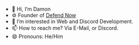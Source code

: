 - 👋 Hi, I’m Damon
- ⚙️ Founder of [Defend Now](https://www.defendnow.org/)
- 👀 I’m interested in Web and Discord Development.
- 📫 How to reach me? Via E-Mail, or Discord.
- 😄 Pronouns: He/Him

<!---
JustGhost-101/JustGhost-101 is a ✨ special ✨ repository because its `README.md` (this file) appears on your GitHub profile.
You can click the Preview link to take a look at your changes.
--->
